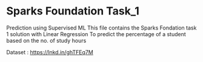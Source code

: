 # Sparks Foundation Task_1
Prediction using Supervised ML 
This file contains the Sparks Fondation task 1 solution with Linear Regression
To predict the percentage of a student based on the no. of study hours

Dataset : https://lnkd.in/ghTFEq7M
